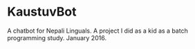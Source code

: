 # KaustuvBot
A chatbot for Nepali Linguals. A project I did as a kid as a batch programming study.
January 2016.
